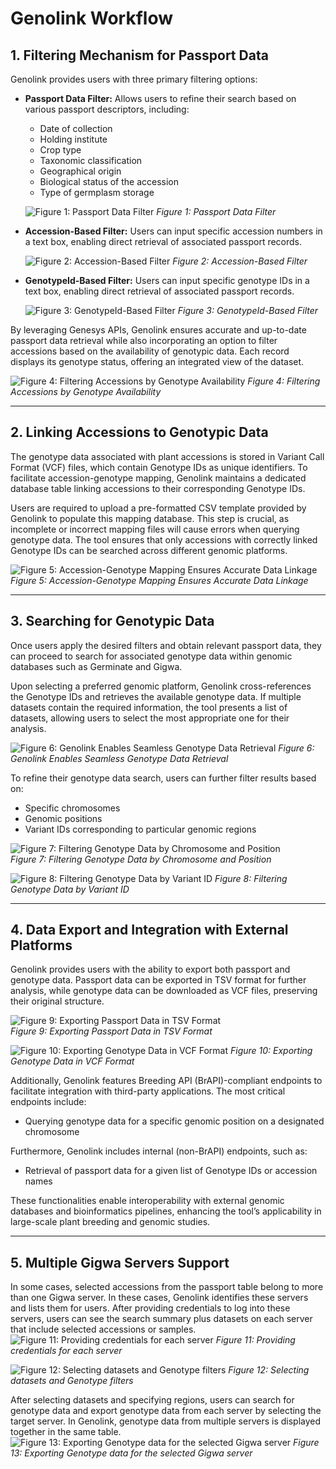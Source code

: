 # Genolink Workflow

## 1. Filtering Mechanism for Passport Data

Genolink provides users with three primary filtering options:

- **Passport Data Filter:** Allows users to refine their search based on various passport descriptors, including:  
  - Date of collection  
  - Holding institute  
  - Crop type  
  - Taxonomic classification  
  - Geographical origin  
  - Biological status of the accession  
  - Type of germplasm storage  

  ![Figure 1: Passport Data Filter](../images/g1.png)
  *Figure 1: Passport Data Filter*

- **Accession-Based Filter:** Users can input specific accession numbers in a text box, enabling direct retrieval of associated passport records.

  ![Figure 2: Accession-Based Filter](../images/g2.png)
  *Figure 2: Accession-Based Filter*
- **GenotypeId-Based Filter:** Users can input specific genotype IDs in a text box, enabling direct retrieval of associated passport records.
  
  ![Figure 3: GenotypeId-Based Filter](../images/g3.png)
  *Figure 3: GenotypeId-Based Filter*
  
By leveraging Genesys APIs, Genolink ensures accurate and up-to-date passport data retrieval while also incorporating an option to filter accessions based on the availability of genotypic data. Each record displays its genotype status, offering an integrated view of the dataset.

  ![Figure 4: Filtering Accessions by Genotype Availability](../images/g4.png)
  *Figure 4: Filtering Accessions by Genotype Availability*

---

## 2. Linking Accessions to Genotypic Data

The genotype data associated with plant accessions is stored in Variant Call Format (VCF) files, which contain Genotype IDs as unique identifiers. To facilitate accession-genotype mapping, Genolink maintains a dedicated database table linking accessions to their corresponding Genotype IDs.

Users are required to upload a pre-formatted CSV template provided by Genolink to populate this mapping database. This step is crucial, as incomplete or incorrect mapping files will cause errors when querying genotype data. The tool ensures that only accessions with correctly linked Genotype IDs can be searched across different genomic platforms.

![Figure 5: Accession-Genotype Mapping Ensures Accurate Data Linkage](../images/g5.png)
*Figure 5: Accession-Genotype Mapping Ensures Accurate Data Linkage*

---

## 3. Searching for Genotypic Data

Once users apply the desired filters and obtain relevant passport data, they can proceed to search for associated genotype data within genomic databases such as Germinate and Gigwa.

Upon selecting a preferred genomic platform, Genolink cross-references the Genotype IDs and retrieves the available genotype data. If multiple datasets contain the required information, the tool presents a list of datasets, allowing users to select the most appropriate one for their analysis.

![Figure 6: Genolink Enables Seamless Genotype Data Retrieval](../images/g7.png)
*Figure 6: Genolink Enables Seamless Genotype Data Retrieval*

To refine their genotype data search, users can further filter results based on:  
- Specific chromosomes  
- Genomic positions  
- Variant IDs corresponding to particular genomic regions  

![Figure 7: Filtering Genotype Data by Chromosome and Position](../images/g8.png)  
*Figure 7: Filtering Genotype Data by Chromosome and Position*

![Figure 8: Filtering Genotype Data by Variant ID](../images/g9.png)
*Figure 8: Filtering Genotype Data by Variant ID*

---

## 4. Data Export and Integration with External Platforms

Genolink provides users with the ability to export both passport and genotype data. Passport data can be exported in TSV format for further analysis, while genotype data can be downloaded as VCF files, preserving their original structure.

![Figure 9: Exporting Passport Data in TSV Format](../images/g10.png)  
*Figure 9: Exporting Passport Data in TSV Format*

![Figure 10: Exporting Genotype Data in VCF Format](../images/g11.png)
*Figure 10: Exporting Genotype Data in VCF Format*

Additionally, Genolink features Breeding API (BrAPI)-compliant endpoints to facilitate integration with third-party applications. The most critical endpoints include:  
- Querying genotype data for a specific genomic position on a designated chromosome  

Furthermore, Genolink includes internal (non-BrAPI) endpoints, such as:  
- Retrieval of passport data for a given list of Genotype IDs or accession names  

These functionalities enable interoperability with external genomic databases and bioinformatics pipelines, enhancing the tool’s applicability in large-scale plant breeding and genomic studies.

---

## 5. Multiple Gigwa Servers Support

In some cases, selected accessions from the passport table belong to more than one Gigwa server. In these cases, Genolink identifies these servers and lists them for users. After providing credentials to log into these servers, users can see the search summary plus datasets on each server that include selected accessions or samples.
![Figure 11: Providing credentials for each server](../images/g12.png)
*Figure 11: Providing credentials for each server*

![Figure 12: Selecting datasets and Genotype filters](../images/g13.png)
*Figure 12: Selecting datasets and Genotype filters*

After selecting datasets and specifying regions, users can search for genotype data and export genotype data from each server by selecting the target server. In Genolink, genotype data from multiple servers is displayed together in the same table.
![Figure 13: Exporting Genotype data for the selected Gigwa server](../images/g14.png)
*Figure 13: Exporting Genotype data for the selected Gigwa server*

